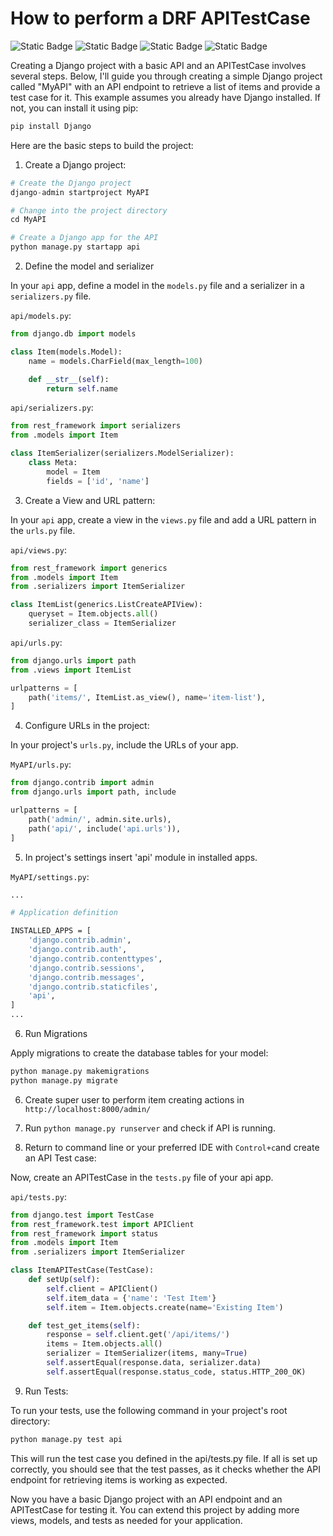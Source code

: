 # How to perform a DRF APITestCase #


![Static Badge](https://img.shields.io/badge/Testing-red)
![Static Badge](https://img.shields.io/badge/Python-yellow)
![Static Badge](https://img.shields.io/badge/Django_Rest_framework-dark_green)
![Static Badge](https://img.shields.io/badge/Teravision-blue)

Creating a Django project with a basic API and an APITestCase involves several steps. Below, I'll guide you through creating a simple Django project called "MyAPI" with an API endpoint to retrieve a list of items and provide a test case for it. This example assumes you already have Django installed. If not, you can install it using pip:

```python
pip install Django
```

Here are the basic steps to build the project:

1. Create a Django project:

```python
# Create the Django project
django-admin startproject MyAPI

# Change into the project directory
cd MyAPI

# Create a Django app for the API
python manage.py startapp api
```

2. Define the model and serializer

In your `api` app, define a model in the `models.py` file and a serializer in a `serializers.py` file.

`api/models.py`:

```python
from django.db import models

class Item(models.Model):
    name = models.CharField(max_length=100)

    def __str__(self):
        return self.name
```

`api/serializers.py`:

```python
from rest_framework import serializers
from .models import Item

class ItemSerializer(serializers.ModelSerializer):
    class Meta:
        model = Item
        fields = ['id', 'name']
```

3. Create a View and URL pattern:

In your `api` app, create a view in the `views.py` file and add a URL pattern in the `urls.py` file.

`api/views.py`:

```python
from rest_framework import generics
from .models import Item
from .serializers import ItemSerializer

class ItemList(generics.ListCreateAPIView):
    queryset = Item.objects.all()
    serializer_class = ItemSerializer
```

`api/urls.py`:

```python
from django.urls import path
from .views import ItemList

urlpatterns = [
    path('items/', ItemList.as_view(), name='item-list'),
]

```

4. Configure URLs in the project:

In your project's `urls.py`, include the URLs of your app.

`MyAPI/urls.py`:

```python
from django.contrib import admin
from django.urls import path, include

urlpatterns = [
    path('admin/', admin.site.urls),
    path('api/', include('api.urls')),
]
```

5. In project's settings insert 'api' module in installed apps.

`MyAPI/settings.py`:

```bash
...

# Application definition

INSTALLED_APPS = [
    'django.contrib.admin',
    'django.contrib.auth',
    'django.contrib.contenttypes',
    'django.contrib.sessions',
    'django.contrib.messages',
    'django.contrib.staticfiles',
    'api', 
]
...
```

6. Run Migrations

Apply migrations to create the database tables for your model:

```bash
python manage.py makemigrations
python manage.py migrate
```

6. Create super user to perform item creating actions in `http://localhost:8000/admin/`

7. Run `python manage.py runserver` and check if API is running.

8. Return to command line or your preferred IDE with `Control+c`and create  an API Test case:

Now, create an APITestCase in the `tests.py` file of your api app.

`api/tests.py`:

```python
from django.test import TestCase
from rest_framework.test import APIClient
from rest_framework import status
from .models import Item
from .serializers import ItemSerializer

class ItemAPITestCase(TestCase):
    def setUp(self):
        self.client = APIClient()
        self.item_data = {'name': 'Test Item'}
        self.item = Item.objects.create(name='Existing Item')

    def test_get_items(self):
        response = self.client.get('/api/items/')
        items = Item.objects.all()
        serializer = ItemSerializer(items, many=True)
        self.assertEqual(response.data, serializer.data)
        self.assertEqual(response.status_code, status.HTTP_200_OK)
```

9. Run Tests:

To run your tests, use the following command in your project's root directory:

```bash
python manage.py test api
```

This will run the test case you defined in the api/tests.py file. If all is set up correctly, you should see that the test passes, as it checks whether the API endpoint for retrieving items is working as expected.

Now you have a basic Django project with an API endpoint and an APITestCase for testing it. You can extend this project by adding more views, models, and tests as needed for your application.
